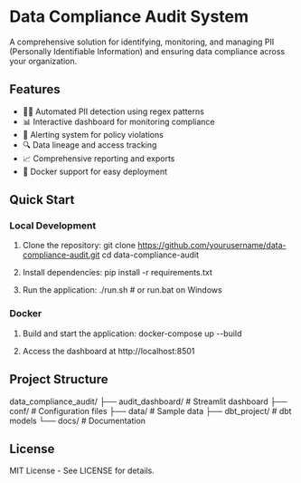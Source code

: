 # Data Compliance Audit System

A comprehensive solution for identifying, monitoring, and managing PII (Personally Identifiable Information) and ensuring data compliance across your organization.

## Features

- 🕵️‍♂️ Automated PII detection using regex patterns
- 📊 Interactive dashboard for monitoring compliance
- 🚨 Alerting system for policy violations
- 🔍 Data lineage and access tracking
- 📈 Comprehensive reporting and exports
- 🐳 Docker support for easy deployment

## Quick Start

### Local Development
1. Clone the repository:
   git clone https://github.com/yourusername/data-compliance-audit.git
   cd data-compliance-audit

2. Install dependencies:
   pip install -r requirements.txt

3. Run the application:
   ./run.sh  # or run.bat on Windows

### Docker
1. Build and start the application:
   docker-compose up --build

2. Access the dashboard at http://localhost:8501

## Project Structure
data_compliance_audit/
├── audit_dashboard/     # Streamlit dashboard
├── conf/                # Configuration files
├── data/                # Sample data
├── dbt_project/         # dbt models
└── docs/                # Documentation

## License
MIT License - See LICENSE for details.
